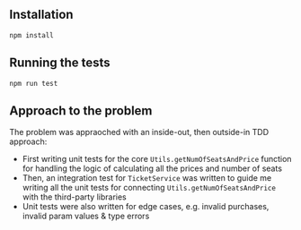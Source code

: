 ## Installation

```
npm install
```

## Running the tests

```
npm run test
```

## Approach to the problem

The problem was appraoched with an inside-out, then outside-in TDD approach:

- First writing unit tests for the core `Utils.getNumOfSeatsAndPrice` function for handling the logic of calculating all the prices and number of seats
- Then, an integration test for `TicketService` was written to guide me writing all the unit tests for connecting `Utils.getNumOfSeatsAndPrice` with the third-party libraries
- Unit tests were also written for edge cases, e.g. invalid purchases, invalid param values & type errors
